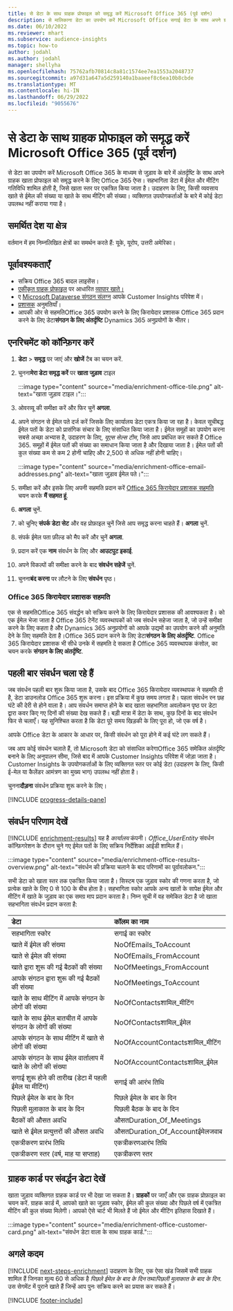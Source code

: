 ```yaml
---
title: से डेटा के साथ ग्राहक प्रोफाइल को समृद्ध करें Microsoft Office 365 (पूर्व दर्शन)
description: से मालिकाना डेटा का उपयोग करें Microsoft Office सगाई डेटा के साथ अपने ग्राहक प्रोफाइल को समृद्ध करने के लिए।
ms.date: 06/10/2022
ms.reviewer: mhart
ms.subservice: audience-insights
ms.topic: how-to
author: jodahl
ms.author: jodahl
manager: shellyha
ms.openlocfilehash: 75762afb70814c8a81c1574ee7ea1553a2048737
ms.sourcegitcommit: a97d31a647a5d259140a1baaeef8c6ea10b8cbde
ms.translationtype: MT
ms.contentlocale: hi-IN
ms.lasthandoff: 06/29/2022
ms.locfileid: "9055676"
---
```

# <a name="enrich-customer-profiles-with-data-from-microsoft-office-365-preview"></a>से डेटा के साथ ग्राहक प्रोफाइल को समृद्ध करें Microsoft Office 365 (पूर्व दर्शन)

से डेटा का उपयोग करें Microsoft Office 365 के माध्यम से जुड़ाव के बारे में अंतर्दृष्टि के साथ अपने ग्राहक खाता प्रोफाइल को समृद्ध करने के लिए Office 365 ऐप्स। सहभागिता डेटा में ईमेल और मीटिंग गतिविधि शामिल होती है, जिसे खाता स्तर पर एकत्रित किया जाता है। उदाहरण के लिए, किसी व्यवसाय खाते से ईमेल की संख्या या खाते के साथ मीटिंग की संख्या। व्यक्तिगत उपयोगकर्ताओं के बारे में कोई डेटा उपलब्ध नहीं कराया गया है।

## <a name="supported-countries-or-regions"></a>समर्थित देश या क्षेत्र

वर्तमान में हम निम्नलिखित क्षेत्रों का समर्थन करते हैं: यूके, यूरोप, उत्तरी अमेरिका।

## <a name="prerequisites"></a>पूर्वावश्यकताएँ

- सक्रिय Office 365 बादल लाइसेंस।
- [एकीकृत ग्राहक प्रोफाइल](customer-profiles.md) पर आधारित [व्यापार खाते।](work-with-business-accounts.md)
- ए [Microsoft Dataverse संगठन संलग्न](create-environment.md#step-3-connect-to-microsoft-dataverse) आपके Customer Insights परिवेश में।
- [प्रशासक](permissions.md#admin) अनुमतियाँ।
- आपकी ओर से सहमतिOffice 365 उपयोग करने के लिए किरायेदार प्रशासक Office 365 प्रदान करने के लिए डेटा**संगठन के लिए अंतर्दृष्टि** Dynamics 365 अनुप्रयोगों के भीतर।

## <a name="configure-the-enrichment"></a>एनरिचमेंट को कॉन्फ़िगर करें

1. **डेटा** > **समृद्ध** पर जाएं और **खोजें** टैब का चयन करें.

1. चुनना**मेरा डेटा समृद्ध करें** पर **खाता जुड़ाव** टाइल

   :::image type="content" source="media/enrichment-office-tile.png" alt-text="खाता जुड़ाव टाइल।":::

1. ओवरव्यू की समीक्षा करें और फिर चुनें **अगला**.

1. अपने संगठन से ईमेल पते दर्ज करें जिसके लिए कार्यालय डेटा एकत्र किया जा रहा है। केवल सूचीबद्ध ईमेल पतों के डेटा को प्रासंगिक संचार के लिए संसाधित किया जाता है। ईमेल समूहों का उपयोग करना सबसे अच्छा अभ्यास है, उदाहरण के लिए, *यूएस सेल्स टीम*, जिसे आप प्रबंधित कर सकते हैं Office 365. समूहों में ईमेल पतों की संख्या का समाधान किया जाता है और दिखाया जाता है। ईमेल पतों की कुल संख्या कम से कम 2 होनी चाहिए और 2,500 से अधिक नहीं होनी चाहिए।

   :::image type="content" source="media/enrichment-office-email-addresses.png" alt-text="खाता जुड़ाव ईमेल पते।":::

1. समीक्षा करें और इसके लिए अपनी सहमति प्रदान करें [Office 365 किरायेदार प्रशासक सहमति](#office-365-tenant-administrator-consent) चयन करके **मैं सहमत हूं**.

1. **अगला** चुनें.

1. को चुनिए **संपर्क डेटा सेट** और वह प्रोफ़ाइल चुनें जिसे आप समृद्ध करना चाहते हैं। **अगला** चुनें.

1. संपर्क ईमेल पता फ़ील्ड को मैप करें और चुनें **अगला**.

1. प्रदान करें एक **नाम** संवर्धन के लिए और **आउटपुट इकाई**.

1. अपने विकल्पों की समीक्षा करने के बाद **संवर्धन सहेजें** चुनें.

1. चुनना**बंद करना** पर लौटने के लिए **संवर्धन** पृष्ठ।

### <a name="office-365-tenant-administrator-consent"></a>Office 365 किरायेदार प्रशासक सहमति

एक से सहमतिOffice 365 संवर्द्धन को सक्रिय करने के लिए किरायेदार प्रशासक की आवश्यकता है। को एक ईमेल भेजा जाता है Office 365 टेनेंट व्यवस्थापकों को जब संवर्धन सहेजा जाता है, जो उन्हें समीक्षा करने के लिए कहता है और Dynamics 365 अनुप्रयोगों को आपके उद्यमों का उपयोग करने की अनुमति देने के लिए सहमति देता है।Office 365 प्रदान करने के लिए डेटा**संगठन के लिए अंतर्दृष्टि**. Office 365 किरायेदार प्रशासक भी सीधे उनके में सहमति दे सकता है Office 365 व्यवस्थापक कंसोल, का चयन करके **संगठन के लिए अंतर्दृष्टि**.

## <a name="running-the-enrichment-for-the-first-time"></a>पहली बार संवर्धन चला रहे हैं

जब संवर्धन पहली बार शुरू किया जाता है, उसके बाद Office 365 किरायेदार व्यवस्थापक ने सहमति दी है, डेटा डाउनलोड Office 365 शुरू करना। इस प्रक्रिया में कुछ समय लगता है। पहला संवर्धन रन छह घंटे की देरी से होने वाला है। आप संवर्धन समाप्त होने के बाद खाता सहभागिता अवलोकन पृष्ठ पर डेटा द्वारा कवर किए गए दिनों की संख्या देख सकते हैं। बड़ी मात्रा में डेटा के साथ, कुछ दिनों के बाद संवर्धन फिर से चलाएँ। यह सुनिश्चित करता है कि डेटा पूरे समय खिड़की के लिए पूरा हो, जो एक वर्ष है।

आपके Office डेटा के आकार के आधार पर, किसी संवर्धन को पूरा होने में कई घंटे लग सकते हैं।

जब आप कोई संवर्धन चलाते हैं, तो Microsoft डेटा को संसाधित करेगाOffice 365 समेकित अंतर्दृष्टि बनाने के लिए अनुपालन सीमा, जिसे बाद में आपके Customer Insights परिवेश में जोड़ा जाता है। Customer Insights के उपयोगकर्ताओं के लिए व्यक्तिगत स्तर पर कोई डेटा (उदाहरण के लिए, किसी ई-मेल या कैलेंडर आमंत्रण का मुख्य भाग) उपलब्ध नहीं होता है।

चुनना**दौड़ना** संवर्धन प्रक्रिया शुरू करने के लिए।

[!INCLUDE [progress-details-pane](includes/progress-details-pane.md)]

## <a name="view-enrichment-results"></a>संवर्धन परिणाम देखें

[!INCLUDE [enrichment-results](includes/enrichment-results.md)] यह है *कार्यालय* कंपनी। *Office_UserEntity* संवर्धन कॉन्फ़िगरेशन के दौरान चुने गए ईमेल पतों के लिए सक्रिय निर्देशिका आईडी शामिल हैं।

:::image type="content" source="media/enrichment-office-results-overview.png" alt-text="संवर्धन की प्रक्रिया चलाने के बाद परिणामों का पूर्वावलोकन.":::

सभी डेटा को खाता स्तर तक एकत्रित किया जाता है। सिस्टम एक जुड़ाव स्कोर की गणना करता है, जो प्रत्येक खाते के लिए 0 से 100 के बीच होता है। सहभागिता स्कोर आपके अन्य खातों के सापेक्ष ईमेल और मीटिंग में खाते के जुड़ाव का एक समग्र माप प्रदान करता है। निम्न सूची में वह समेकित डेटा है जो खाता सहभागिता संवर्धन प्रदान करता है:

| डेटा                                                                              | कॉलम का नाम                              |
| :-------------------------------------------------------------------------------- |:---------------------------------------- |
| सहभागिता स्कोर                                                                  |  सगाई का स्कोर                         |
| खाते में ईमेल की संख्या                                                       |  NoOfEmails_ToAccount                    |
| खाते से ईमेल की संख्या                                                     |  NoOfEmails_FromAccount                  |
| खाते द्वारा शुरू की गई बैठकों की संख्या                                           |  NoOfMeetings_FromAccount                |
| आपके संगठन द्वारा शुरू की गई बैठकों की संख्या                                 |  NoOfMeetings_ToAccount                  |
| खाते के साथ मीटिंग में आपके संगठन के लोगों की संख्या                  |  NoOfContactsशामिल_मीटिंग           |
| खाते के साथ ईमेल बातचीत में आपके संगठन के लोगों की संख्या       |  NoOfContactsशामिल_ईमेल             |
| आपके संगठन के साथ मीटिंग में खाते से लोगों की संख्या                  |  NoOfAccountContactsशामिल_मीटिंग    |
| आपके संगठन के साथ ईमेल वार्तालाप में खाते के लोगों की संख्या       |  NoOfAccountContactsशामिल_ईमेल      |
| सगाई शुरू होने की तारीख (डेटा में पहली ईमेल या मीटिंग)                        |  सगाई की आरंभ तिथि                     |
| पिछले ईमेल के बाद के दिन                                                             |  पिछले ईमेल के बाद के दिन                      |
| पिछली मुलाकात के बाद के दिन                                                           |  पिछली बैठक के बाद के दिन                    |
| बैठकों की औसत अवधि                                                      |  औसतDuration_Of_Meetings             |
| खाते से ईमेल प्रत्युत्तरों की औसत अवधि                                    |  औसतDuration_Of_Accountईमेलजवाब  |
| एकत्रीकरण प्रारंभ तिथि                                                            |  एकत्रीकरणआरंभ तिथि                    |
| एकत्रीकरण स्तर (वर्ष, माह या सप्ताह)                                          |  एकत्रीकरण स्तर                        |

## <a name="see-enrichment-data-on-the-customer-card"></a>ग्राहक कार्ड पर संवर्द्धन डेटा देखें

खाता जुड़ाव व्यक्तिगत ग्राहक कार्ड पर भी देखा जा सकता है। **ग्राहकों** पर जाएँ और एक ग्राहक प्रोफ़ाइल का चयन करें. ग्राहक कार्ड में, आपको खाते का जुड़ाव स्कोर, ईमेल की कुल संख्या और पिछले वर्ष में एकत्रित मीटिंग की कुल संख्या मिलेगी। आपको ऐसे चार्ट भी मिलते हैं जो ईमेल और मीटिंग इतिहास दिखाते हैं।

:::image type="content" source="media/enrichment-office-customer-card.png" alt-text="संवर्धन डेटा वाला के साथ ग्राहक कार्ड.":::

## <a name="next-steps"></a>अगले कदम

[!INCLUDE [next-steps-enrichment](includes/next-steps-enrichment.md)]
उदाहरण के लिए, एक ऐसा खंड जिसमें सभी ग्राहक शामिल हैं जिनका मूल्य 60 से अधिक है *पिछले ईमेल के बाद के दिन* तथा*पिछली मुलाकात के बाद के दिन*. उस सेगमेंट में पुराने खाते हैं जिन्हें आप पुनः सक्रिय करने का प्रयास कर सकते हैं।

[!INCLUDE [footer-include](includes/footer-banner.md)]
